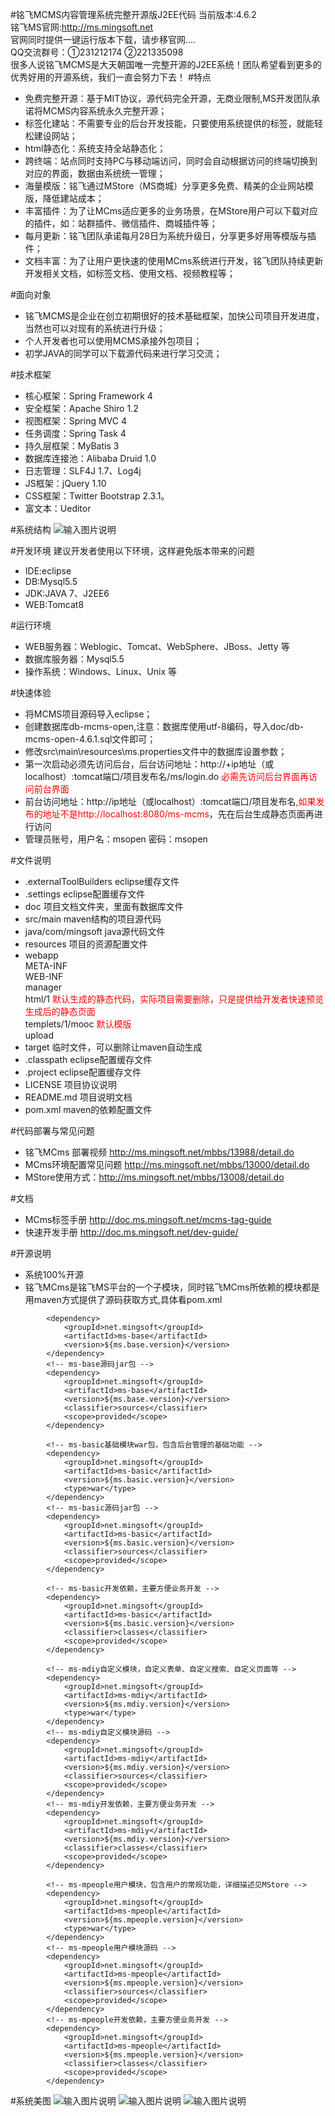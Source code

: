 #铭飞MCMS内容管理系统完整开源版J2EE代码
当前版本:4.6.2 <br/>
铭飞MS官网:http://ms.mingsoft.net<br/>
官网同时提供一键运行版本下载，请步移官网....<br/>
QQ交流群号：①231212174 ②221335098 <br/>
很多人说铭飞MCMS是大天朝国唯一完整开源的J2EE系统！团队希望看到更多的优秀好用的开源系统，我们一直会努力下去！
#特点 
* 免费完整开源：基于MIT协议，源代码完全开源，无商业限制,MS开发团队承诺将MCMS内容系统永久完整开源；<br/>
* 标签化建站：不需要专业的后台开发技能，只要使用系统提供的标签，就能轻松建设网站；<br/>
* html静态化：系统支持全站静态化；<br/>
* 跨终端：站点同时支持PC与移动端访问，同时会自动根据访问的终端切换到对应的界面，数据由系统统一管理；<br/>
* 海量模版：铭飞通过MStore（MS商城）分享更多免费、精美的企业网站模版，降低建站成本；<br/>
* 丰富插件：为了让MCms适应更多的业务场景，在MStore用户可以下载对应的插件，如：站群插件、微信插件、商城插件等；<br/>
* 每月更新：铭飞团队承诺每月28日为系统升级日，分享更多好用等模版与插件；<br/>
* 文档丰富：为了让用户更快速的使用MCms系统进行开发，铭飞团队持续更新开发相关文档，如标签文档、使用文档、视频教程等；<br/>

#面向对象
* 铭飞MCMS是企业在创立初期很好的技术基础框架，加快公司项目开发进度，当然也可以对现有的系统进行升级；
* 个人开发者也可以使用MCMS承接外包项目；
* 初学JAVA的同学可以下载源代码来进行学习交流；

#技术框架
* 核心框架：Spring Framework 4
* 安全框架：Apache Shiro 1.2
* 视图框架：Spring MVC 4
* 任务调度：Spring Task 4
* 持久层框架：MyBatis 3
* 数据库连接池：Alibaba Druid 1.0
* 日志管理：SLF4J 1.7、Log4j
* JS框架：jQuery 1.10
* CSS框架：Twitter Bootstrap 2.3.1。
* 富文本：Ueditor

#系统结构
![输入图片说明](http://doc.ms.mingsoft.net/dev-guide/%E9%93%AD%E9%A3%9E%E5%BA%95%E5%B1%82%E6%95%B4%E4%BD%93%E7%BB%93%E6%9E%84%E5%9B%BE/%E6%95%B4%E4%BD%93%E7%BB%93%E6%9E%84.png "铭飞系统结构")

#开发环境
建议开发者使用以下环境，这样避免版本带来的问题
* IDE:eclipse
* DB:Mysql5.5
* JDK:JAVA 7、J2EE6
* WEB:Tomcat8

#运行环境
* WEB服务器：Weblogic、Tomcat、WebSphere、JBoss、Jetty 等
* 数据库服务器：Mysql5.5
* 操作系统：Windows、Linux、Unix 等


#快速体验
* 将MCMS项目源码导入eclipse；
* 创建数据库db-mcms-open,注意：数据库使用utf-8编码，导入doc/db-mcms-open-4.6.1.sql文件即可；
* 修改src\main\resources\ms.properties文件中的数据库设置参数；
* 第一次启动必须先访问后台，后台访问地址：http://+ip地址（或localhost）:tomcat端口/项目发布名/ms/login.do <font color="red">必需先访问后台界面再访问前台界面</font>
* 前台访问地址：http://ip地址（或localhost）:tomcat端口/项目发布名<font color="red">,如果发布的地址不是http://localhost:8080/ms-mcms</font>，先在后台生成静态页面再进行访问
* 管理员账号，用户名：msopen 密码：msopen

#文件说明 
* .externalToolBuilders eclipse缓存文件
* .settings  eclipse配置缓存文件
* doc  项目文档文件夹，里面有数据库文件
* src/main maven结构的项目源代码  
* java/com/mingsoft java源代码文件
* resources 项目的资源配置文件
* webapp<br/>
   	 META-INF <br/>
	 WEB-INF <br/>
	 	 manager <br/>
	 html/1 <font color="red">默认生成的静态代码，实际项目需要删除，只是提供给开发者快速预览生成后的静态页面</font><br/>
	 templets/1/mooc  <font color="red">默认模版</font><br/>
	 upload  <br/>
*   target  临时文件，可以删除让maven自动生成
* .classpath eclipse配置缓存文件
* .project  eclipse配置缓存文件
* LICENSE 项目协议说明
* README.md 项目说明文档
* pom.xml maven的依赖配置文件

#代码部署与常见问题
* 铭飞MCms 部署视频 http://ms.mingsoft.net/mbbs/13988/detail.do
* MCms环境配置常见问题  http://ms.mingsoft.net/mbbs/13000/detail.do
* MStore使用方式：http://ms.mingsoft.net/mbbs/13008/detail.do

#文档
* MCms标签手册 http://doc.ms.mingsoft.net/mcms-tag-guide
* 快速开发手册 http://doc.ms.mingsoft.net/dev-guide/


#开源说明
* 系统100%开源
* 铭飞MCms是铭飞MS平台的一个子模块，同时铭飞MCms所依赖的模块都是用maven方式提供了源码获取方式,具体看pom.xml

```
		<dependency>
			<groupId>net.mingsoft</groupId>
			<artifactId>ms-base</artifactId>
			<version>${ms.base.version}</version>
		</dependency>
		<!-- ms-base源码jar包 -->
		<dependency>
			<groupId>net.mingsoft</groupId>
			<artifactId>ms-base</artifactId>
			<version>${ms.base.version}</version>
			<classifier>sources</classifier>
			<scope>provided</scope>
		</dependency>

		<!-- ms-basic基础模块war包，包含后台管理的基础功能 -->
		<dependency>
			<groupId>net.mingsoft</groupId>
			<artifactId>ms-basic</artifactId>
			<version>${ms.basic.version}</version>
			<type>war</type>
		</dependency>
		<!-- ms-basic源码jar包 -->
		<dependency>
			<groupId>net.mingsoft</groupId>
			<artifactId>ms-basic</artifactId>
			<version>${ms.basic.version}</version>
			<classifier>sources</classifier>
			<scope>provided</scope>
		</dependency>

		<!-- ms-basic开发依赖，主要方便业务开发 -->
		<dependency>
			<groupId>net.mingsoft</groupId>
			<artifactId>ms-basic</artifactId>
			<version>${ms.basic.version}</version>
			<classifier>classes</classifier>
			<scope>provided</scope>
		</dependency>

		<!-- ms-mdiy自定义模块，自定义表单、自定义搜索、自定义页面等 -->
		<dependency>
			<groupId>net.mingsoft</groupId>
			<artifactId>ms-mdiy</artifactId>
			<version>${ms.mdiy.version}</version>
			<type>war</type>
		</dependency>
		<!-- ms-mdiy自定义模块源码 -->
		<dependency>
			<groupId>net.mingsoft</groupId>
			<artifactId>ms-mdiy</artifactId>
			<version>${ms.mdiy.version}</version>
			<classifier>sources</classifier>
			<scope>provided</scope>
		</dependency>
		<!-- ms-mdiy开发依赖，主要方便业务开发 -->
		<dependency>
			<groupId>net.mingsoft</groupId>
			<artifactId>ms-mdiy</artifactId>
			<version>${ms.mdiy.version}</version>
			<classifier>classes</classifier>
			<scope>provided</scope>
		</dependency>

		<!-- ms-mpeople用户模块，包含用户的常规功能，详细描述见MStore -->
		<dependency>
			<groupId>net.mingsoft</groupId>
			<artifactId>ms-mpeople</artifactId>
			<version>${ms.mpeople.version}</version>
			<type>war</type>
		</dependency>
		<!-- ms-mpeople用户模块源码 -->
		<dependency>
			<groupId>net.mingsoft</groupId>
			<artifactId>ms-mpeople</artifactId>
			<version>${ms.mpeople.version}</version>
			<classifier>sources</classifier>
			<scope>provided</scope>
		</dependency>
		<!-- ms-mpeople开发依赖，主要方便业务开发 -->
		<dependency>
			<groupId>net.mingsoft</groupId>
			<artifactId>ms-mpeople</artifactId>
			<version>${ms.mpeople.version}</version>
			<classifier>classes</classifier>
			<scope>provided</scope>
		</dependency>
```
#系统美图
![输入图片说明](http://git.oschina.net/uploads/images/2015/1029/110523_6727b755_542665.jpeg "铭飞模版商城，模版商城")
![输入图片说明](http://git.oschina.net/uploads/images/2015/1108/143215_21e5f30a_542665.png "铭飞模版商城，插件商城")
![输入图片说明](http://git.oschina.net/uploads/images/2015/1029/105109_bf9db869_542665.png "铭飞内容管理系统后台演示")
